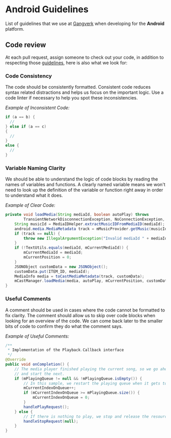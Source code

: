 # Android Guidelines

List of guidelines that we use at [Gangverk](http://gangverk.is) when developing for the __Android__ platform.

## Code review 
At each pull request, assign someone to check out your code, in addition to respecting those [guidelines](project_and_code_guidelines.md), here is also what we look for: 

### Code Consistency

The code should be consistently formatted. Consistent code reduces syntax related distractions and helps us focus on the important logic. Use a code linter if necessary to help you spot these inconsistencies.

*Example of Inconsistent Code:*

```java
if (a == b) {
  //
} else if (a == c)
{
  //
}
else {
  //
}
```

### Variable Naming Clarity

We should be able to understand the logic of code blocks by reading the names of variables and functions. A clearly named variable means we won't need to look up the definition of the variable or function right away in order to understand what it does.

*Example of Clear Code:*

```java
private void loadMedia(String mediaId, boolean autoPlay) throws
        TransientNetworkDisconnectionException, NoConnectionException, JSONException {
    String musicId = MediaIDHelper.extractMusicIDFromMediaID(mediaId);
    android.media.MediaMetadata track = mMusicProvider.getMusic(musicId);
    if (track == null) {
        throw new IllegalArgumentException("Invalid mediaId " + mediaId);
    }
    if (!TextUtils.equals(mediaId, mCurrentMediaId)) {
        mCurrentMediaId = mediaId;
        mCurrentPosition = 0;
    }
    JSONObject customData = new JSONObject();
    customData.put(ITEM_ID, mediaId);
    MediaInfo media = toCastMediaMetadata(track, customData);
    mCastManager.loadMedia(media, autoPlay, mCurrentPosition, customData);
}
```
### Useful Comments

A comment should be used in cases where the code cannot be formatted to fix clarity. The comment should allow us to skip over code blocks when looking for an overview of the code. We can come back later to the smaller bits of code to confirm they do what the comment says.

*Example of Useful Comments:*

```java
/**
 * Implementation of the Playback.Callback interface
 */
@Override
public void onCompletion() {
    // The media player finished playing the current song, so we go ahead
    // and start the next.
    if (mPlayingQueue != null && !mPlayingQueue.isEmpty()) {
        // In this sample, we restart the playing queue when it gets to the end:
        mCurrentIndexOnQueue++;
        if (mCurrentIndexOnQueue >= mPlayingQueue.size()) {
            mCurrentIndexOnQueue = 0;
        }
        handlePlayRequest();
    } else {
        // If there is nothing to play, we stop and release the resources:
        handleStopRequest(null);
    }
}
```
